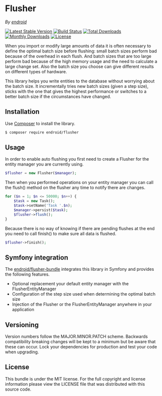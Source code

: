 # Flusher

*By [endroid](https://endroid.nl/)*

[![Latest Stable Version](http://img.shields.io/packagist/v/endroid/flusher.svg)](https://packagist.org/packages/endroid/flusher)
[![Build Status](http://img.shields.io/travis/endroid/Flusher.svg)](http://travis-ci.org/endroid/Flusher)
[![Total Downloads](http://img.shields.io/packagist/dt/endroid/flusher.svg)](https://packagist.org/packages/endroid/flusher)
[![Monthly Downloads](http://img.shields.io/packagist/dm/endroid/flusher.svg)](https://packagist.org/packages/endroid/flusher)
[![License](http://img.shields.io/packagist/l/endroid/flusher.svg)](https://packagist.org/packages/endroid/flusher)

When you import or modify large amounts of data it is often necessary to define
the optimal batch size before flushing: small batch sizes perform bad because of
the overhead in each flush. And batch sizes that are too large perform bad because
of the high memory usage and the need to calculate a large change set. Also the
batch size you choose can give different results on different types of hardware.

This library helps you write entities to the database without worrying about the
batch size. It incrementally tries new batch sizes (given a step size), sticks
with the one that gives the highest performance or switches to a better batch size
if the circumstances have changed.

## Installation

Use [Composer](https://getcomposer.org/) to install the library.

``` bash
$ composer require endroid/flusher
```

## Usage

In order to enable auto flushing you first need to create a Flusher for the
entity manager you are currently using.

```php
$flusher = new Flusher($manager);
```

Then when you performed operations on your entity manager you can call the
flush() method on the flusher any time to notify there are changes.

```php
for ($n = 1; $n <= 50000; $n++) {
    $task = new Task();
    $task->setName('Task '.$n);
    $manager->persist($task);
    $flusher->flush();
}
```

Because there is no way of knowing if there are pending flushes at the end you
need to call finish() to make sure all data is flushed.

```php
$flusher->finish();
```

## Symfony integration

The [endroid/flusher-bundle](https://github.com/endroid/flusher-bundle)
integrates this library in Symfony and provides the following features.

* Optional replacement your default entity manager with the FlusherEntityManager
* Configuration of the step size used when determining the optimal batch size
* Injection of the Flusher or the FlusherEntityManager anywhere in your application

## Versioning

Version numbers follow the MAJOR.MINOR.PATCH scheme. Backwards compatibility
breaking changes will be kept to a minimum but be aware that these can occur.
Lock your dependencies for production and test your code when upgrading.

## License

This bundle is under the MIT license. For the full copyright and license
information please view the LICENSE file that was distributed with this source code.
